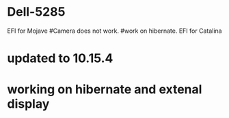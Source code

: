# Dell-5285
EFI for Mojave
#Camera does not work. 
#work on hibernate.
EFI for Catalina
# updated to 10.15.4
# working on hibernate and extenal display
